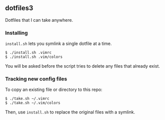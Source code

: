 ## dotfiles3

Dotfiles that I can take anywhere.

### Installing

`install.sh` lets you symlink a single dotfile at a time.

```
$ ./install.sh .vimrc
$ ./install.sh .vim/colors
```

You will be asked before the script tries to delete any files that already
exist.

### Tracking new config files

To copy an existing file or directory to this repo:

```
$ ./take.sh ~/.vimrc
$ ./take.sh ~/.vim/colors
```

Then, use `install.sh` to replace the original files with a symlink.
